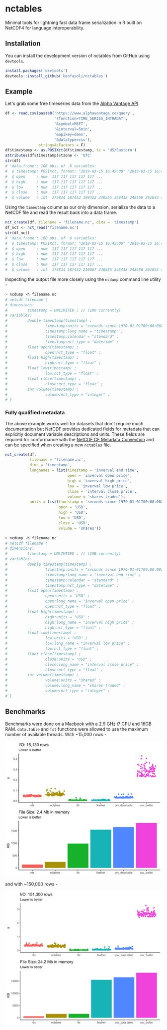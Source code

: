 # nctables

Minimal tools for lightning fast data frame serialization in R built on NetCDF4 for language interoperability.

## Installation

You can install the development version of nctables from GitHub using `devtools`.

``` r
install.packages('devtools')
devtools::install_github('benfasoli/nctables')
```

## Example

Let's grab some free timeseries data from the [Alpha Vantage API](https://www.alphavantage.co/documentation/).

``` r
df <- read.csv(paste0('https://www.alphavantage.co/query',
                      '?function=TIME_SERIES_INTRADAY',
                      '&symbol=MSFT',
                      '&interval=5min',
                      '&apikey=demo',
                      '&datatype=csv'),
               stringsAsFactors = F)
df$timestamp <- as.POSIXct(df$timestamp, tz = 'US/Eastern')
attributes(df$timestamp)$tzone <- 'UTC'
str(df)
# 'data.frame':	100 obs. of  6 variables:
#  $ timestamp: POSIXct, format: "2019-03-15 16:45:00" "2019-03-15 16:40:00" "2019-03-15 16:35:00" ...
#  $ open     : num  117 117 117 117 117 ...
#  $ high     : num  117 117 117 117 117 ...
#  $ low      : num  117 117 117 117 117 ...
#  $ close    : num  117 117 117 117 117 ...
#  $ volume   : int  175834 187452 199422 340355 348412 248650 261843 415004 289021 236358 ...
```

Using the `timestamp` column as our only dimension, serialize the data to a NetCDF file and read the result back into a data frame.

```r
nct_create(df, filename = 'filename.nc', dims = 'timestamp')
df_nct <- nct_read('filename.nc')
str(df_nct)
# 'data.frame':	100 obs. of  6 variables:
#  $ timestamp: POSIXct, format: "2019-03-15 16:45:00" "2019-03-15 16:40:00" "2019-03-15 16:35:00" ...
#  $ open     : num  117 117 117 117 117 ...
#  $ high     : num  117 117 117 117 117 ...
#  $ low      : num  117 117 117 117 117 ...
#  $ close    : num  117 117 117 117 117 ...
#  $ volume   : int  175834 187452 210067 340355 348412 248650 261843 415004 289021 236358 ...
```

Inspecting the output file more closely using the `ncdump` command line utility -

```bash
> ncdump -h filename.nc
# netcdf filename {
# dimensions:
#         timestamp = UNLIMITED ; // (100 currently)
# variables:
#         double timestamp(timestamp) ;
#                 timestamp:units = "seconds since 1970-01-01T00:00:00Z" ;
#                 timestamp:long_name = "timestamp" ;
#                 timestamp:calendar = "standard" ;
#                 timestamp:nct_type = "datetime" ;
#         float open(timestamp) ;
#                 open:nct_type = "float" ;
#         float high(timestamp) ;
#                 high:nct_type = "float" ;
#         float low(timestamp) ;
#                 low:nct_type = "float" ;
#         float close(timestamp) ;
#                 close:nct_type = "float" ;
#         int volume(timestamp) ;
#                 volume:nct_type = "integer" ;
# }
```

### Fully qualified metadata

The above example works well for datasets that don't require much documentation but NetCDF provides dedicated fields for metadata that can explicitly document variable descriptions and units. These fields are required for conformance with the [NetCDF CF Metadata Convention](http://cfconventions.org/) and can be specified when creating a new `nctables` file.

```r
nct_create(df,
           filename = 'filename.nc',
           dims = 'timestamp',
           longnames = list(timestamp = 'inverval end time',
                            open = 'inverval open price',
                            high = 'inverval high price',
                            low = 'inverval low price',
                            close = 'interval close price',
                            volume = 'shares traded'),
           units = list(timestamp = 'seconds since 1970-01-01T00:00:00Z',
                        open = 'USD',
                        high = 'USD',
                        low = 'USD',
                        close = 'USD',
                        volume = 'shares'))
```

```bash
> ncdump -h filename.nc
# netcdf filename {
# dimensions:
#         timestamp = UNLIMITED ; // (100 currently)
# variables:
#         double timestamp(timestamp) ;
#                 timestamp:units = "seconds since 1970-01-01T00:00:00Z" ;
#                 timestamp:long_name = "inverval end time" ;
#                 timestamp:calendar = "standard" ;
#                 timestamp:nct_type = "datetime" ;
#         float open(timestamp) ;
#                 open:units = "USD" ;
#                 open:long_name = "inverval open price" ;
#                 open:nct_type = "float" ;
#         float high(timestamp) ;
#                 high:units = "USD" ;
#                 high:long_name = "inverval high price" ;
#                 high:nct_type = "float" ;
#         float low(timestamp) ;
#                 low:units = "USD" ;
#                 low:long_name = "inverval low price" ;
#                 low:nct_type = "float" ;
#         float close(timestamp) ;
#                 close:units = "USD" ;
#                 close:long_name = "interval close price" ;
#                 close:nct_type = "float" ;
#         int volume(timestamp) ;
#                 volume:units = "shares" ;
#                 volume:long_name = "shares traded" ;
#                 volume:nct_type = "integer" ;
# }
```

## Benchmarks

Benchmarks were done on a Macbook with a 2.9 GHz i7 CPU and 16GB RAM. `data.table` and `fst` functions were allowed to use the maximum number of available threads. With ~15,000 rows -

<p align="center">
  <img src="man/figures/benchmark.png" width=600 alt="Benchmarks" />
</p>

and with ~150,000 rows -

<p align="center">
  <img src="man/figures/benchmark-10x.png" width=600 alt="10x Data Benchmarks" />
</p>
